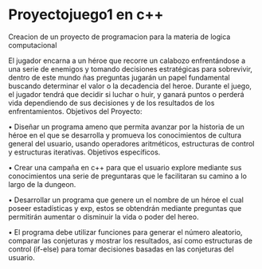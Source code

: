 # Proyectojuego1 en c++
Creacion de un proyecto de programacion para la materia de logica computacional

El jugador encarna a un héroe que recorre un calabozo enfrentándose a una serie de enemigos y tomando decisiones estratégicas para sobrevivir, dentro de este mundo ñas preguntas jugarán un papel fundamental buscando determinar el valor o la decadencia del heroe. Durante el juego, el jugador tendrá que decidir si luchar o huir, y ganará puntos o perderá vida dependiendo de sus decisiones y de los resultados de los enfrentamientos.
Objetivos del Proyecto:

•	Diseñar un programa ameno que permita avanzar por la historia de un héroe en el que se desarrolla y promueva los conocimientos de cultura general del usuario, usando operadores aritméticos, estructuras de control y estructuras iterativas.
Objetivos específicos.

•	Crear una campaña en c++ para que el usuario explore mediante sus conocimientos una serie de preguntaras que le facilitaran su camino a lo largo de la dungeon.

•	Desarrollar un programa que genere un el nombre de un héroe el cual poseer estadísticas y exp, estos se obtendrán mediante preguntas que permitirán aumentar o disminuir la vida o poder del hereo.

•	El programa debe utilizar funciones para generar el número aleatorio, comparar las conjeturas y mostrar los resultados, así como estructuras de control (if-else) para tomar decisiones basadas en las conjeturas del usuario.

